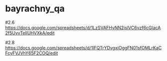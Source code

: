 # bayrachny_qa

#2.6
https://docs.google.com/spreadsheets/d/1LzSVAFHyNN2jslVC6vzf6cGlacA2f5UvvTeIlUHVXkA/edit

#2.8
https://docs.google.com/spreadsheets/d/1IFQTrYDvgxiOggFN01sfOMLrKaCFcyFVJVhY65F2COQ/edit